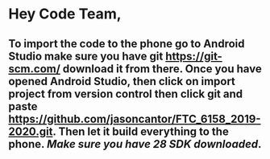 # **Hey Code Team,**
## **To import the code to the phone go to Android Studio make sure you have git https://git-scm.com/ download it from there. Once you have opened Android Studio, then click on import project from version control then click git and paste https://github.com/jasoncantor/FTC_6158_2019-2020.git. Then let it build everything to the phone. _Make sure you have 28 SDK downloaded_.**